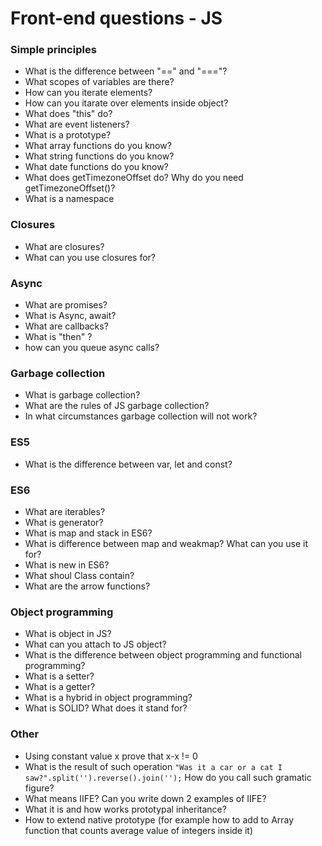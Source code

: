 # Front-end questions - JS

### Simple principles

* What is the difference between "==" and "==="?
* What scopes of variables are there?
* How can you iterate elements?
* How can you itarate over elements inside object?
* What does "this" do?
* What are event listeners?
* What is a prototype?
* What array functions do you know?
* What string functions do you know?
* What date functions do you know?
* What does getTimezoneOffset do? Why do you need getTimezoneOffset()? 
* What is a namespace

### Closures

* What are closures?
* What can you use closures for?

### Async

* What are promises?
* What is Async, await?
* What are callbacks?
* What is "then" ?
* how can you queue async calls?

### Garbage collection

* What is garbage collection?
* What are the rules of JS garbage collection?
* In what circumstances garbage collection will not work?


### ES5

* What is the difference between var, let and const?

### ES6

* What are iterables?
* What is generator?
* What is map and stack in ES6?
* What is difference between map and weakmap? What can you use it for?
* What is new in ES6?
* What shoul Class contain?
* What are the arrow functions?

### Object programming

* What is object in JS?
* What can you attach to JS object?
* What is the difference between object programming and functional programming?
* What is a setter?
* What is a getter?
* What is a hybrid in object programming?
* What is SOLID? What does it stand for?

### Other

* Using constant value x prove that x-x != 0
* What is the result of such operation <code>"Was it a car or a cat I saw?".split('').reverse().join('');</code> How do you call such gramatic figure?
* What means IIFE? Can you write down 2 examples of IIFE?
* What it is and how works prototypal inheritance?
* How to extend native prototype (for example how to add to Array function that counts average value of integers inside it)
